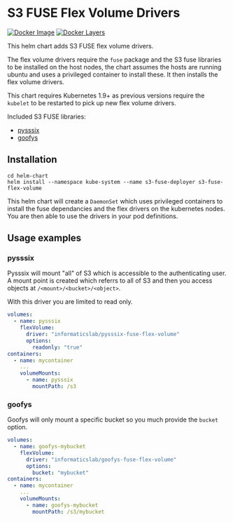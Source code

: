 # S3 FUSE Flex Volume Drivers

[![Docker Image](https://img.shields.io/badge/docker-ready-blue.svg)](https://hub.docker.com/r/informaticslab/s3-fuse-flex-volume/) [![Docker Layers](https://images.microbadger.com/badges/image/informaticslab/s3-fuse-flex-volume.svg)](https://microbadger.com/#/images/informaticslab/s3-fuse-flex-volume)

This helm chart adds S3 FUSE flex volume drivers.

The flex volume drivers require the `fuse` package and the S3 fuse libraries to be installed on the host nodes, the chart assumes the hosts are running ubuntu and uses a privileged container to install these. It then installs the flex volume drivers.

This chart requires Kubernetes 1.9+ as previous versions require the `kubelet` to be restarted to pick up new flex volume drivers.

Included S3 FUSE libraries:
 - [pysssix](https://github.com/met-office-lab/pysssix)
 - [goofys](https://github.com/kahing/goofys)

## Installation

```
cd helm-chart
helm install --namespace kube-system --name s3-fuse-deployer s3-fuse-flex-volume
```

This helm chart will create a `DaemonSet` which uses privileged containers to install the fuse dependancies and the flex drivers on the kubernetes nodes. You are then able to use the drivers in your pod definitions.
## Usage examples

### pysssix

Pysssix will mount "all" of S3 which is accessible to the authenticating user. A mount point is created which referrs to all of S3 and then you access objects at `/<mount>/<bucket>/<object>`.

With this driver you are limited to read only.

```yaml
volumes:
  - name: pysssix
    flexVolume:
      driver: "informaticslab/pysssix-fuse-flex-volume"
      options:
        readonly: "true"
containers:
  - name: mycontainer
    ...
    volumeMounts:
      - name: pysssix
        mountPath: /s3
```

### goofys

Goofys will only mount a specific bucket so you much provide the `bucket` option.

```yaml
volumes:
  - name: goofys-mybucket
    flexVolume:
      driver: "informaticslab/goofys-fuse-flex-volume"
      options:
        bucket: "mybucket"
containers:
  - name: mycontainer
    ...
    volumeMounts:
      - name: goofys-mybucket
        mountPath: /s3/mybucket
```
